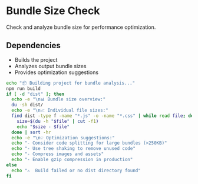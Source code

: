# Bundle Size Check

Check and analyze bundle size for performance optimization.

## Dependencies
- Builds the project
- Analyzes output bundle sizes
- Provides optimization suggestions

```bash
echo "📦 Building project for bundle analysis..."
npm run build
if [ -d "dist" ]; then
  echo -e "\n📊 Bundle size overview:"
  du -sh dist/
  echo -e "\n📈 Individual file sizes:"
  find dist -type f -name "*.js" -o -name "*.css" | while read file; do
    size=$(du -h "$file" | cut -f1)
    echo "$size - $file"
  done | sort -hr
  echo -e "\n💡 Optimization suggestions:"
  echo "- Consider code splitting for large bundles (>250KB)"
  echo "- Use tree shaking to remove unused code"
  echo "- Compress images and assets"
  echo "- Enable gzip compression in production"
else
  echo "⚠️  Build failed or no dist directory found"
fi
```